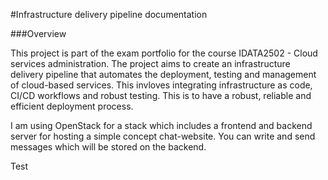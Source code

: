 #Infrastructure delivery pipeline documentation

###Overview

This project is part of the exam portfolio for the course IDATA2502 - Cloud services administration.
The project aims to create an infrastructure delivery pipeline that automates the deployment, testing and management of cloud-based services. This invloves integrating infrastructure as code, CI/CD workflows and robust testing. This is to have a robust, reliable and efficient deployment process.

I am using OpenStack for a stack which includes a frontend and backend server for hosting a simple concept chat-website. You can write and send messages which will be stored on the backend.

Test